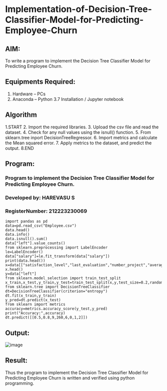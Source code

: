 # Implementation-of-Decision-Tree-Classifier-Model-for-Predicting-Employee-Churn

## AIM:
To write a program to implement the Decision Tree Classifier Model for Predicting Employee Churn.

## Equipments Required:
1. Hardware – PCs
2. Anaconda – Python 3.7 Installation / Jupyter notebook

## Algorithm
1.START
2. Import the required libraries.
3. Upload the csv file and read the dataset.
4. Check for any null values using the isnull() function.
5. From sklearn.tree inport DecisionTreeRegressor.
6. Import metrics and calculate the Mean squared error.
7. Apply metrics to the dataset, and predict the output.
8.END
## Program:

### Program to implement the Decision Tree Classifier Model for Predicting Employee Churn.
### Developed by: HAREVASU S
### RegisterNumber: 212223230069
```
import pandas as pd
data=pd.read_csv("Employee.csv")
data.head()
data.info()
data.isnull().sum()
data["left"].value_counts()
from sklearn.preprocessing import LabelEncoder
le=LabelEncoder()
data["salary"]=le.fit_transform(data["salary"])
print(data.head())
x=data[["satisfaction_level","last_evaluation","number_project","average_montly_hours","time_spend_company","Work_accident","promotion_last_5years","salary"]]
x.head()
y=data["left"]
from sklearn.model_selection import train_test_split
x_train,x_test,y_train,y_test=train_test_split(x,y,test_size=0.2,random_state=100)
from sklearn.tree import DecisionTreeClassifier
dt=DecisionTreeClassifier(criterion="entropy")
dt.fit(x_train,y_train)
y_pred=dt.predict(x_test)
from sklearn import metrics
accuracy=metrics.accuracy_score(y_test,y_pred)
print("Accuracy:",accuracy)
dt.predict([[0.5,0.8,9,260,6,0,1,2]])
```
## Output:
![image](https://github.com/user-attachments/assets/b7af2a40-668d-4098-ba94-d85d6490675b)



## Result:
Thus the program to implement the  Decision Tree Classifier Model for Predicting Employee Churn is written and verified using python programming.
